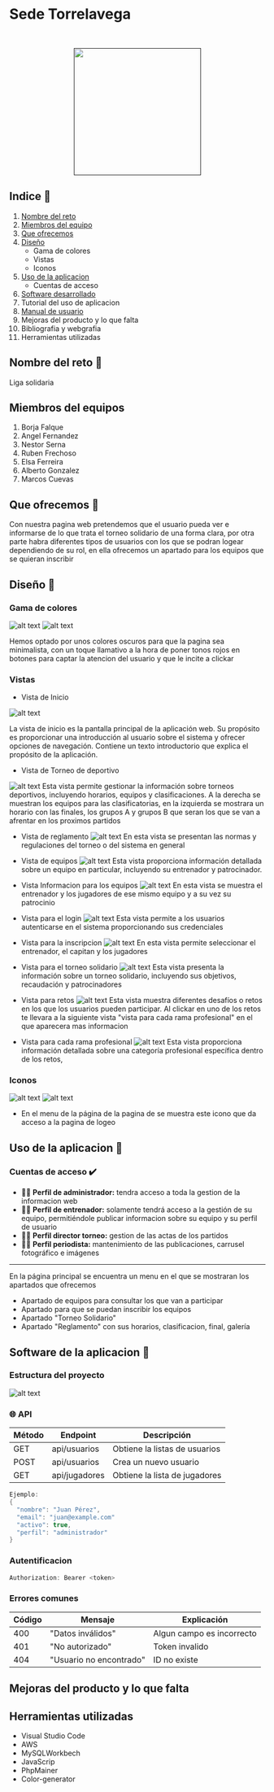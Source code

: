 
# Sede Torrelavega 

<br>
<p align="center" >
  <a href="">
    <img src="img/logo_sede_torrelavega.png" width="250">
  </a>
</p>

## Indice 📌
1. [Nombre del reto](#reto) 
2. [Miembros del equipo](#miembros) 
3. [Que ofrecemos](#ofrecer) 
4. [Diseño](#diseño) 
    - Gama de colores 
    - Vistas
    - Iconos
5. [Uso de la aplicacion](#aplicacion) 
    - Cuentas de acceso
6. [Software desarrollado](#software) 
7. Tutorial del uso de aplicacion 
8. [Manual de usuario]()  
9. Mejoras del producto y lo que falta 
10. Bibliografia y webgrafia 
11. Herramientas utilizadas

## Nombre del reto <a name="reto"></a> 📌
Liga solidaria 

##  Miembros del equipos 
1. Borja Falque 
2. Angel Fernandez
3. Nestor Serna 
4. Ruben Frechoso 
5. Elsa Ferreira 
6. Alberto Gonzalez
7. Marcos Cuevas 

## Que ofrecemos 📌 <a name="ofrecer"></a>
Con nuestra pagina web pretendemos que el usuario pueda ver e informarse de lo que trata el torneo solidario de una forma clara, por otra parte 
habra diferentes tipos de usuarios con los que se podran logear dependiendo de su rol, en ella ofrecemos un apartado para 
los equipos que se quieran inscribir 

## Diseño 🎨 <a name="diseño"></a>

### Gama de colores 

![alt text](img/image.png) 
![alt text](img/image-1.png)

Hemos optado por unos colores oscuros para que la pagina sea minimalista, con un toque llamativo a la hora de poner tonos rojos en botones para captar la atencion del usuario y que le incite a clickar 

### Vistas 

- Vista de Inicio
  
![alt text](img/image-2.png)

La vista de inicio es la pantalla principal de la aplicación web. Su propósito es proporcionar una introducción al usuario sobre el sistema y ofrecer opciones de navegación.
Contiene un texto introductorio que explica el propósito de la aplicación.

- Vista de Torneo de deportivo
  
![alt text](img/image-3.png)
Esta vista permite gestionar la información sobre torneos deportivos, incluyendo horarios, equipos y clasificaciones.
A la derecha se muestran los equipos para las clasificatorias, en la izquierda se mostrara un horario con las finales, los grupos A y grupos B que seran los que se van a afrentar en los proximos partidos  

- Vista de reglamento 
![alt text](img/image-4.png)
En esta vista se presentan las normas y regulaciones del torneo o del sistema en general

- Vista de equipos
![alt text](img/image-5.png)
Esta vista proporciona información detallada sobre un equipo en particular, incluyendo su entrenador y patrocinador.

- Vista Informacion para los equipos
![alt text](img/image-6.png)
En esta vista se muestra el entrenador y los jugadores de ese mismo equipo y a su vez su patrocinio  

- Vista para el login 
![alt text](img/image-7.png)
Esta vista permite a los usuarios autenticarse en el sistema proporcionando sus credenciales 

- Vista para la inscripcion 
![alt text](img/image-8.png)
En esta vista permite seleccionar el entrenador, el capitan y los jugadores 

- Vista para el torneo solidario 
![alt text](img/image-9.png)
Esta vista presenta la información sobre un torneo solidario, incluyendo sus objetivos, recaudación y patrocinadores

- Vista para retos 
![alt text](img/image-10.png)
Esta vista muestra diferentes desafíos o retos en los que los usuarios pueden participar. Al clickar en uno de los retos te llevara a la siguiente vista "vista para cada rama profesional" en el que aparecera mas informacion 

- Vista para cada rama profesional 
![alt text](img/image-11.png)
Esta vista proporciona información detallada sobre una categoría profesional específica dentro de los retos, 


### Iconos 
![alt text](img/iconoUser.png)  ![alt text](img/icons8-settings.png) 
- En el menu de la página de la pagina de se muestra este icono que da acceso a la pagina de logeo 


## Uso de la aplicacion 📌

### Cuentas de acceso ✔️
- 👨‍🏫 **Perfil de administrador:** tendra acceso a toda la gestion de la informacion web 
- 👨‍🏫 **Perfil de entrenador:** solamente tendrá acceso a la gestión de su equipo, permitiéndole publicar informacion sobre su equipo y su perfil de usuario 
- 👨‍🏫 **Perfil director torneo:** gestion de las actas de los partidos 
- 👨‍🏫 **Perfil periodista:** mantenimiento de las publicaciones, carrusel fotográfico e imágenes
***
En la página principal se encuentra un menu en el que se mostraran los apartados que ofrecemos 
  - Apartado de equipos para consultar los que van a participar 
  - Apartado para que se puedan inscribir los equipos
  - Apartado "Torneo Solidario"
  - Apartado "Reglamento" con sus horarios, clasificacion, final, galería 
  
## Software de la aplicacion 📌 <a name="software"></a>

### Estructura del proyecto 
![alt text](img/estructura.png)

### 🌐 API


| Método | Endpoint |  Descripción |
|-----------|-----------|-----------|
| GET   | api/usuarios   | Obtiene la listas de usuarios   |
| POST    | api/usuarios    | Crea un nuevo usuario    |
| GET    | api/jugadores    | Obtiene la lista de  jugadores    |


``` java
Ejemplo: 
{
  "nombre": "Juan Pérez",
  "email": "juan@example.com"
  "activo": true,
  "perfil": "administrador"
}
```
### Autentificacion 
``` java
Authorization: Bearer <token>
```
### Errores comunes 
| Código | Mensaje |  Explicación |
|-----------|-----------|-----------|
| 400   | "Datos inválidos"   | Algun campo es incorrecto   |
| 401    | "No autorizado"    | Token invalido    |
| 404    | "Usuario no encontrado"   | ID no existe    |


## Mejoras del producto y lo que falta 


## Herramientas utilizadas  
- Visual Studio Code 
- AWS 
- MySQLWorkbech 
- JavaScrip
- PhpMainer 
- Color-generator 
  
